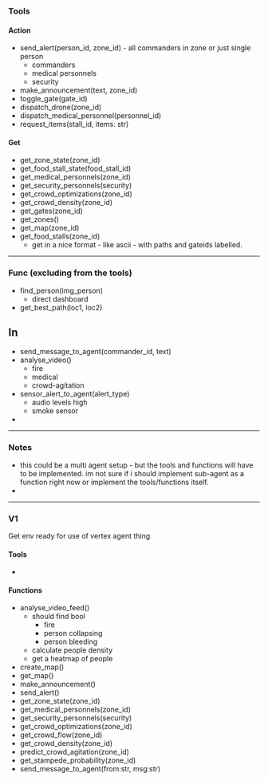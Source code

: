 ### Tools

#### Action
- send_alert(person_id, zone_id) - all commanders in zone or just single person
    - commanders
    - medical personnels
    - security
- make_announcement(text, zone_id)
- toggle_gate(gate_id)
- dispatch_drone(zone_id)
- dispatch_medical_personnel(personnel_id)
- request_items(stall_id, items: str)

#### Get
- get_zone_state(zone_id)
- get_food_stall_state(food_stall_id)
- get_medical_personnels(zone_id)
- get_security_personnels(security)
- get_crowd_optimizations(zone_id)
- get_crowd_density(zone_id)
- get_gates(zone_id)
- get_zones()
- get_map(zone_id)
- get_food_stalls(zone_id)
    - get in a nice format - like ascii - with paths and gateids labelled.

---

### Func (excluding from the tools)

- find_person(img_person)
    - direct dashboard
- get_best_path(loc1, loc2)

## In
- send_message_to_agent(commander_id, text)
- analyse_video()
    - fire
    - medical
    - crowd-agitation
- sensor_alert_to_agent(alert_type)
    - audio levels high
    - smoke sensor
- 



----

### Notes
- this could be a multi agent setup - but the tools and functions will have to be implemented. im not sure if i should implement sub-agent as a function right now or implement the tools/functions itself.
- 

----

### V1
Get env ready for use of vertex agent thing
#### Tools
- 

#### Functions
- analyse_video_feed()
    - should find bool
        - fire
        - person collapsing
        - person bleeding
    - calculate people density
    - get a heatmap of people
- create_map()
- get_map()
- make_announcement()
- send_alert()
- get_zone_state(zone_id)
- get_medical_personnels(zone_id)
- get_security_personnels(security)
- get_crowd_optimizations(zone_id)
- get_crowd_flow(zone_id)
- get_crowd_density(zone_id)
- predict_crowd_agitation(zone_id)
- get_stampede_probability(zone_id)
- send_message_to_agent(from:str, msg:str)

